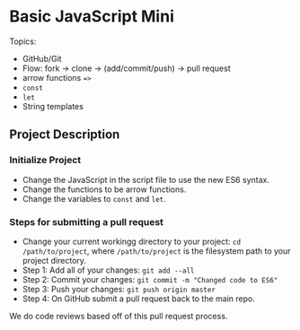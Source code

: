 # Basic JavaScript Mini

Topics:
  * GitHub/Git
  * Flow: fork -> clone -> (add/commit/push) -> pull request
  * arrow functions `=>`
  * `const`
  * `let`
  * String templates

## Project Description

### Initialize Project
* Change the JavaScript in the script file to use the new ES6 syntax.
* Change the functions to be arrow functions.
* Change the variables to `const` and `let`.

### Steps for submitting a pull request
* Change your current workingg directory to your project: `cd /path/to/project`,
  where `/path/to/project` is the filesystem path to your project directory.
* Step 1: Add all of your changes: `git add --all`
* Step 2: Commit your changes: `git commit -m "Changed code to ES6"`
* Step 3: Push your changes: `git push origin master`
* Step 4: On GitHub submit a pull request back to the main repo.

We do code reviews based off of this pull request process.
